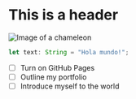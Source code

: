 # This is a header

![Image of a chameleon](https://letsenhance.io/static/8f5e523ee6b2479e26ecc91b9c25261e/1015f/MainAfter.jpg)

``` typescript
let text: String = "Hola mundo!";
```

- [ ] Turn on GitHub Pages
- [ ] Outline my portfolio
- [ ] Introduce myself to the world
